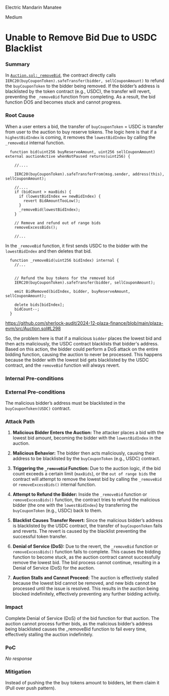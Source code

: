 Electric Mandarin Manatee

Medium

# Unable to Remove Bid Due to USDC Blacklist

### Summary

In [`Auction.sol:_removeBid`](https://github.com/sherlock-audit/2024-12-plaza-finance/blob/main/plaza-evm/src/Auction.sol#L298), the contract directly calls `IERC20(buyCouponToken).safeTransfer(bidder, sellCouponAmount)` to refund the `buyCouponToken` to the bidder being removed. If the bidder’s address is blacklisted by the token contract (e.g., USDC), the transfer will revert, preventing the `_removeBid` function from completing. As a result, the bid function DOS and becomes stuck and cannot progress.


### Root Cause


When a user enters a bid, the transfer of `buyCouponToken` = USDC is transfer from user to the auction to buy reserve tokens. The logic here is that if a `highestBidIndex` is coming, it removes the `lowestBidIndex` by calling the `_removeBid` internal function.

```solidity
  function bid(uint256 buyReserveAmount, uint256 sellCouponAmount) external auctionActive whenNotPaused returns(uint256) {
    
    //....
    
    IERC20(buyCouponToken).safeTransferFrom(msg.sender, address(this), sellCouponAmount);

    //....
    if (bidCount > maxBids) {
      if (lowestBidIndex == newBidIndex) {
        revert BidAmountTooLow();
      }
      _removeBid(lowestBidIndex);
    }

    // Remove and refund out of range bids
    removeExcessBids();

    //...
```


In the `_removeBid` function, it first sends USDC to the bidder with the `lowestBidIndex` and then deletes that bid.

```solidity
  function _removeBid(uint256 bidIndex) internal {
    //...


    // Refund the buy tokens for the removed bid
    IERC20(buyCouponToken).safeTransfer(bidder, sellCouponAmount);

    emit BidRemoved(bidIndex, bidder, buyReserveAmount, sellCouponAmount);

    delete bids[bidIndex];
    bidCount--;
  }
```
https://github.com/sherlock-audit/2024-12-plaza-finance/blob/main/plaza-evm/src/Auction.sol#L298

So, the problem here is that if a malicious `bidder` places the lowest bid and then acts maliciously, the USDC contract blacklists that bidder's address. Based on this action, the bidder could perform a DoS attack on the entire bidding function, causing the auction to never be processed. This happens because the bidder with the lowest bid gets blacklisted by the USDC contract, and the `removeBid` function will always revert.



### Internal Pre-conditions




### External Pre-conditions

The malicious bidder’s address must be blacklisted in the `buyCouponToken(USDC)` contract.


### Attack Path

1. **Malicious Bidder Enters the Auction:**
   The attacker places a bid with the lowest bid amount, becoming the bidder with the `lowestBidIndex` in the auction.

2. **Malicious Behavior:**
   The bidder then acts maliciously, causing their address to be blacklisted by the `buyCouponToken` (e.g., USDC) contract.

3. **Triggering the `_removeBid` Function:**
   Due to the auction logic, if the bid count exceeds a certain limit (`maxBids`), or the `out of range bids` the contract will attempt to remove the lowest bid by calling the `_removeBid` or `removeExcessBids()` internal function.

4. **Attempt to Refund the Bidder:**
   Inside the `_removeBid` function or `removeExcessBids()` function, the contract tries to refund the malicious bidder (the one with the `lowestBidIndex`) by transferring the `buyCouponToken` (e.g., USDC) back to them.

5. **Blacklist Causes Transfer Revert:**
   Since the malicious bidder’s address is blacklisted by the USDC contract, the transfer of `buyCouponToken` fails and reverts. The revert is caused by the blacklist preventing the successful token transfer.

6. **Denial of Service (DoS):**
   Due to the revert, the `_removeBid` function or `removeExcessBids()` function fails to complete. This causes the bidding function to become stuck, as the auction contract cannot successfully remove the lowest bid. The bid process cannot continue, resulting in a Denial of Service (DoS) for the auction.

7. **Auction Stalls and Cannot Proceed:**
   The auction is effectively stalled because the lowest bid cannot be removed, and new bids cannot be processed until the issue is resolved. This results in the auction being blocked indefinitely, effectively preventing any further bidding activity.


### Impact

Complete Denial of Service (DoS) of the bid function for that auction. The auction cannot process further bids, as the malicious bidder’s address being blacklisted causes the _removeBid function to fail every time, effectively stalling the auction indefinitely.


### PoC

_No response_

### Mitigation

Instead of pushing the the buy tokens amount to bidders, let them claim it (Pull over push pattern).